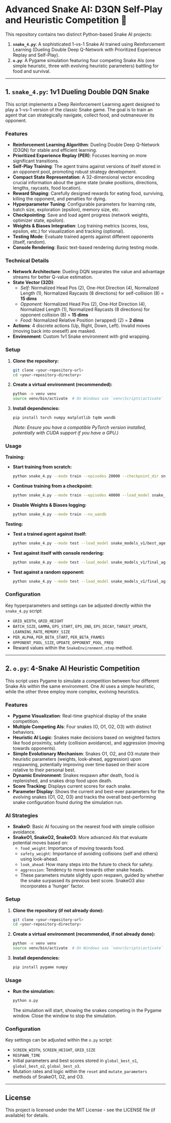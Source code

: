 # Advanced Snake AI: D3QN Self-Play and Heuristic Competition 🐍

This repository contains two distinct Python-based Snake AI projects:

1.  **`snake_4.py`**: A sophisticated 1-vs-1 Snake AI trained using Reinforcement Learning (Dueling Double Deep Q-Network with Prioritized Experience Replay and Self-Play).
2.  **`o.py`**: A Pygame simulation featuring four competing Snake AIs (one simple heuristic, three with evolving heuristic parameters) battling for food and survival.

---

## 1. `snake_4.py`: 1v1 Dueling Double DQN Snake

This script implements a Deep Reinforcement Learning agent designed to play a 1-vs-1 version of the classic Snake game. The goal is to train an agent that can strategically navigate, collect food, and outmaneuver its opponent.

### Features

*   **Reinforcement Learning Algorithm**: Dueling Double Deep Q-Network (D3QN) for stable and efficient learning.
*   **Prioritized Experience Replay (PER)**: Focuses learning on more significant transitions.
*   **Self-Play Training**: The agent trains against versions of itself stored in an opponent pool, promoting robust strategy development.
*   **Compact State Representation**: A 32-dimensional vector encoding crucial information about the game state (snake positions, directions, lengths, raycasts, food location).
*   **Reward Shaping**: Carefully designed rewards for eating food, surviving, killing the opponent, and penalties for dying.
*   **Hyperparameter Tuning**: Configurable parameters for learning rate, batch size, exploration (epsilon), memory size, etc.
*   **Checkpointing**: Save and load agent progress (network weights, optimizer state, epsilon).
*   **Weights & Biases Integration**: Log training metrics (scores, loss, epsilon, etc.) for visualization and tracking (optional).
*   **Testing Mode**: Evaluate trained agents against different opponents (itself, random).
*   **Console Rendering**: Basic text-based rendering during testing mode.

### Technical Details

*   **Network Architecture**: Dueling DQN separates the value and advantage streams for better Q-value estimation.
*   **State Vector (32D)**:
    *   *Self:* Normalized Head Pos (2), One-Hot Direction (4), Normalized Length (1), Normalized Raycasts (8 directions) for self-collision (8) = **15 dims**
    *   *Opponent:* Normalized Head Pos (2), One-Hot Direction (4), Normalized Length (1), Normalized Raycasts (8 directions) for opponent collision (8) = **15 dims**
    *   *Food:* Normalized Relative Position (wrapped) (2) = **2 dims**
*   **Actions**: 4 discrete actions (Up, Right, Down, Left). Invalid moves (moving back into oneself) are masked.
*   **Environment**: Custom 1v1 Snake environment with grid wrapping.

### Setup

1.  **Clone the repository:**
    ```bash
    git clone <your-repository-url>
    cd <your-repository-directory>
    ```
2.  **Create a virtual environment (recommended):**
    ```bash
    python -m venv venv
    source venv/bin/activate  # On Windows use `venv\Scripts\activate`
    ```
3.  **Install dependencies:**
    ```bash
    pip install torch numpy matplotlib tqdm wandb
    ```
    *(Note: Ensure you have a compatible PyTorch version installed, potentially with CUDA support if you have a GPU.)*

### Usage

**Training:**

*   **Start training from scratch:**
    ```bash
    python snake_4.py --mode train --episodes 20000 --checkpoint_dir snake_models_v1
    ```
*   **Continue training from a checkpoint:**
    ```bash
    python snake_4.py --mode train --episodes 40000 --load_model snake_models_v1/checkpoint_ep_20000.pt --checkpoint_dir snake_models_v1
    ```
*   **Disable Weights & Biases logging:**
    ```bash
    python snake_4.py --mode train --no_wandb
    ```

**Testing:**

*   **Test a trained agent against itself:**
    ```bash
    python snake_4.py --mode test --load_model snake_models_v1/best_agent_....pt --games 20 --opponent agent
    ```
*   **Test against itself with console rendering:**
    ```bash
    python snake_4.py --mode test --load_model snake_models_v1/final_agent.pt --games 10 --opponent agent --render
    ```
*   **Test against a random opponent:**
    ```bash
    python snake_4.py --mode test --load_model snake_models_v1/final_agent.pt --games 50 --opponent random
    ```


### Configuration

Key hyperparameters and settings can be adjusted directly within the `snake_4.py` script:

*   `GRID_WIDTH`, `GRID_HEIGHT`
*   `BATCH_SIZE`, `GAMMA`, `EPS_START`, `EPS_END`, `EPS_DECAY`, `TARGET_UPDATE`, `LEARNING_RATE`, `MEMORY_SIZE`
*   `PER_ALPHA`, `PER_BETA_START`, `PER_BETA_FRAMES`
*   `OPPONENT_POOL_SIZE`, `UPDATE_OPPONENT_POOL_FREQ`
*   Reward values within the `SnakeEnvironment.step` method.

---

## 2. `o.py`: 4-Snake AI Heuristic Competition

This script uses Pygame to simulate a competition between four different Snake AIs within the same environment. One AI uses a simple heuristic, while the other three employ more complex, evolving heuristics.

### Features

*   **Pygame Visualization**: Real-time graphical display of the snake competition.
*   **Multiple Competing AIs**: Four snakes (O, O1, O2, O3) with distinct behaviors.
*   **Heuristic AI Logic**: Snakes make decisions based on weighted factors like food proximity, safety (collision avoidance), and aggression (moving towards opponents).
*   **Simple Evolutionary Mechanism**: Snakes O1, O2, and O3 mutate their heuristic parameters (weights, look-ahead, aggression) upon respawning, potentially improving over time based on their score relative to their personal best.
*   **Dynamic Environment**: Snakes respawn after death, food is replenished, and snakes drop food upon death.
*   **Score Tracking**: Displays current scores for each snake.
*   **Parameter Display**: Shows the current and best-ever parameters for the evolving snakes (O1, O2, O3) and tracks the overall best-performing snake configuration found during the simulation run.

### AI Strategies

*   **SnakeO**: Basic AI focusing on the nearest food with simple collision avoidance.
*   **SnakeO1, SnakeO2, SnakeO3**: More advanced AIs that evaluate potential moves based on:
    *   `food_weight`: Importance of moving towards food.
    *   `safety_weight`: Importance of avoiding collisions (self and others) using look-ahead.
    *   `look_ahead`: How many steps into the future to check for safety.
    *   `aggression`: Tendency to move towards other snake heads.
    *   These parameters mutate slightly upon respawn, guided by whether the snake surpassed its previous best score. SnakeO3 also incorporates a 'hunger' factor.

### Setup

1.  **Clone the repository (if not already done):**
    ```bash
    git clone <your-repository-url>
    cd <your-repository-directory>
    ```
2.  **Create a virtual environment (recommended, if not already done):**
    ```bash
    python -m venv venv
    source venv/bin/activate  # On Windows use `venv\Scripts\activate`
    ```
3.  **Install dependencies:**
    ```bash
    pip install pygame numpy
    ```

### Usage

*   **Run the simulation:**
    ```bash
    python o.py
    ```
    The simulation will start, showing the snakes competing in the Pygame window. Close the window to stop the simulation.

### Configuration

Key settings can be adjusted within the `o.py` script:

*   `SCREEN_WIDTH`, `SCREEN_HEIGHT`, `GRID_SIZE`
*   `RESPAWN_TIME`
*   Initial parameters and best scores stored in `global_best_o1`, `global_best_o2`, `global_best_o3`.
*   Mutation rates and logic within the `reset` and `mutate_parameters` methods of SnakeO1, O2, and O3.

---

## License

This project is licensed under the MIT License - see the LICENSE file (if available) for details. 
